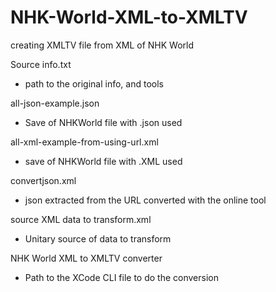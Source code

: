 # NHK-World-XML-to-XMLTV
creating XMLTV file from XML of NHK World

Source info.txt
*  path to the original info, and tools
  
all-json-example.json
*  Save of NHKWorld file with .json used
  
all-xml-example-from-using-url.xml
*  save of NHKWorld file with .XML used
  
convertjson.xml
*  json extracted from the URL converted with the online tool
  
source XML data to transform.xml
*   Unitary source of data to transform
   
NHK World XML to XMLTV converter
*  Path to the XCode CLI file to do the conversion
